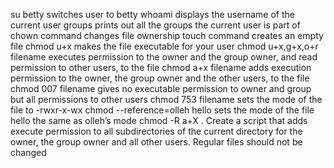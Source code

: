 su betty switches user to betty
whoami displays the username of the current user
groups prints out all the groups the current user is part of
chown command changes file ownership
touch command creates an empty file
chmod u+x makes the file executable for your user
chmod u+x,g+x,o+r filename executes permission to the owner and the group owner, and read permission to other users, to the file
chmod a+x filename adds execution permission to the owner, the group owner and the other users, to the file
chmod 007 filename gives no executable permission to owner and group but all permissions to other users
chmod 753 filename sets the mode of the file to -rwxr-x-wx
chmod --reference=olleh hello sets the mode of the file hello the same as olleh’s mode
chmod -R a+X .  Create a script that adds execute permission to all subdirectories of the current directory for the owner, the group owner and all other users. Regular files should not be changed
